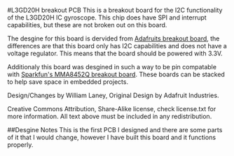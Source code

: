 #L3GD20H breakout PCB
This is a breakout board for the I2C functionality of the L3GD20H IC gyroscope.
This chip does have SPI and interrupt capabilities, but these are not broken out on this board.

The desgine for this board is dervided from [Adafruits breakout board](https://github.com/adafruit/Adafruit-L3GD20-Breakout-PCB),
the differences are that this board only has I2C capabilities and does not have a voltage regulator. This means that the board should be
powered with 3.3V.

Additionaly this board was desgined in such a way to be pin compatable with [Sparkfun's MMA8452Q breakout board](https://www.sparkfun.com/products/12756). 
These boards can be stacked to help save space in embedded projects.

Design/Changes by William Laney,
Original Design by Adafruit Industries.

Creative Commons Attribution, Share-Alike license, check license.txt for more information. All text above must be included in any redistribution.

##Desgine Notes
This is the first PCB I designed and there are some parts of it that I would change, however I have built this board and it functions properly.
